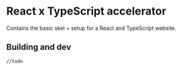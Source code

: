 # React x TypeScript accelerator
Contains the basic skel + setup for a React and TypeScript website.

## Building and dev
`//todo`
